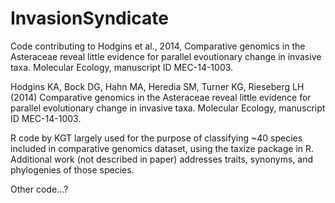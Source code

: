 InvasionSyndicate
=================

Code contributing to Hodgins et al., 2014, Comparative genomics in the Asteraceae reveal little evidence for parallel evoutionary change in invasive taxa. Molecular Ecology, manuscript ID MEC-14-1003.

Hodgins KA, Bock DG, Hahn MA, Heredia SM, Turner KG, Rieseberg LH (2014) Comparative genomics in the Asteraceae reveal little evidence for parallel evolutionary change in invasive taxa. Molecular Ecology, manuscript ID MEC-14-1003.

R code by KGT largely used for the purpose of classifying ~40 species included in comparative genomics dataset, using the taxize package in R. Additional work (not described in paper) addresses traits, synonyms, and phylogenies of those species.

Other code...?
